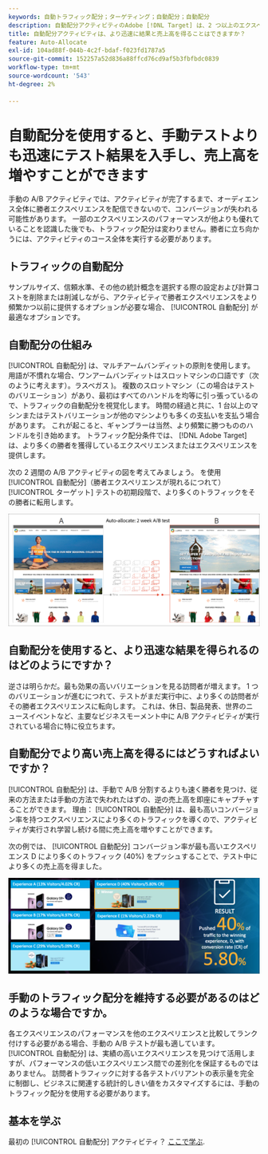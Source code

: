 ```yaml
---
keywords: 自動トラフィック配分；ターゲティング；自動配分；自動配分
description: 自動配分アクティビティのAdobe [!DNL Target] は、2 つ以上のエクスペリエンスの中から勝者を特定し、自動的にその勝者に配分するトラフィックを増やします。
title: 自動配分アクティビティは、より迅速に結果と売上高を得ることはできますか？
feature: Auto-Allocate
exl-id: 104ad88f-044b-4c2f-bdaf-f023fd1787a5
source-git-commit: 152257a52d836a88ffcd76cd9af5b3fbfbdc0839
workflow-type: tm+mt
source-wordcount: '543'
ht-degree: 2%

---
```


# 自動配分を使用すると、手動テストよりも迅速にテスト結果を入手し、売上高を増やすことができます

手動の A/B アクティビティでは、アクティビティが完了するまで、オーディエンス全体に勝者エクスペリエンスを配信できないので、コンバージョンが失われる可能性があります。 一部のエクスペリエンスのパフォーマンスが他よりも優れていることを認識した後でも、トラフィック配分は変わりません。勝者に立ち向かうには、アクティビティのコース全体を実行する必要があります。

## トラフィックの自動配分

サンプルサイズ、信頼水準、その他の統計概念を選択する際の設定および計算コストを削除または削減しながら、アクティビティで勝者エクスペリエンスをより頻繁かつ以前に提供するオプションが必要な場合、 [!UICONTROL 自動配分] が最適なオプションです。

## 自動配分の仕組み

[!UICONTROL 自動配分] は、マルチアームバンディットの原則を使用します。 用語が不慣れな場合、ワンアームバンディットはスロットマシンの口語です（次のように考えます）。ラスベガス )。 複数のスロットマシン（この場合はテストのバリエーション）があり、最初はすべてのハンドルを均等に引っ張っているので、トラフィックの自動配分を視覚化します。 時間の経過と共に、1 台以上のマシンまたはテストバリエーションが他のマシンよりも多くの支払いを支払う場合があります。 これが起こると、ギャンブラーは当然、より頻繁に勝つもののハンドルを引き始めます。 トラフィック配分条件では、 [!DNL Adobe Target] は、より多くの勝者を獲得しているエクスペリエンスまたはエクスペリエンスを提供します。

次の 2 週間の A/B アクティビティの図を考えてみましょう。 を使用 [!UICONTROL 自動配分]（勝者エクスペリエンスが現れるにつれて） [!UICONTROL ターゲット] テストの初期段階で、より多くのトラフィックをその勝者に転用します。

![自動配分の図](/help/main/c-activities/automated-traffic-allocation/assets/Auto-Allocate-test.png)

## 自動配分を使用すると、より迅速な結果を得られるのはどのようにですか？

逆さは明らかだ。最も効果の高いバリエーションを見る訪問者が増えます。 1 つのバリエーションが進むにつれて、テストがまだ実行中に、より多くの訪問者がその勝者エクスペリエンスに転向します。 これは、休日、製品発表、世界のニュースイベントなど、主要なビジネスモーメント中に A/B アクティビティが実行されている場合に特に役立ちます。

## 自動配分でより高い売上高を得るにはどうすればよいですか？

[!UICONTROL 自動配分] は、手動で A/B 分割するよりも速く勝者を見つけ、従来の方法または手動の方法で失われたはずの、逆の売上高を即座にキャプチャすることができます。 理由： [!UICONTROL 自動配分] は、最も高いコンバージョン率を持つエクスペリエンスにより多くのトラフィックを導くので、アクティビティが実行され学習し続ける間に売上高を増やすことができます。

次の例では、 [!UICONTROL 自動配分] コンバージョン率が最も高いエクスペリエンス D により多くのトラフィック (40%) をプッシュすることで、テスト中により多くの売上高を得ました。

![自動配分は、より高い売上高の図を提供します](/help/main/c-activities/automated-traffic-allocation/assets/five-experiences.png)

## 手動のトラフィック配分を維持する必要があるのはどのような場合ですか。

各エクスペリエンスのパフォーマンスを他のエクスペリエンスと比較してランク付けする必要がある場合、手動の A/B テストが最も適しています。 [!UICONTROL 自動配分] は、実績の高いエクスペリエンスを見つけて活用しますが、パフォーマンスの低いエクスペリエンス間での差別化を保証するものではありません。 訪問者トラフィックに対する各テストバリアントの表示量を完全に制御し、ビジネスに関連する統計的しきい値をカスタマイズするには、手動のトラフィック配分を使用する必要があります。

## 基本を学ぶ

最初の [!UICONTROL 自動配分] アクティビティ？ [ここで学ぶ](/help/main/c-activities/automated-traffic-allocation/automated-traffic-allocation.md).

